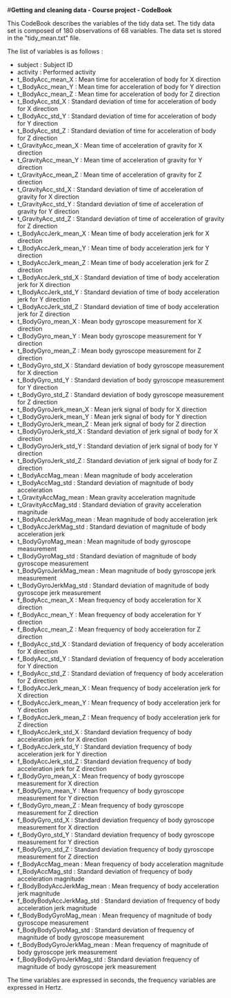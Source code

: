 #**Getting and cleaning data - Course project  -  CodeBook**

This CodeBook describes the variables of the tidy data set. 
The tidy data set is composed of 180 observations of 68 variables. 
The data set is stored in the "tidy_mean.txt" file.

The list of variables is as follows :  

- subject : Subject ID
- activity : Performed activity
- t_BodyAcc_mean_X : Mean time for acceleration of body for X direction
- t_BodyAcc_mean_Y : Mean time for acceleration of body for Y direction
- t_BodyAcc_mean_Z : Mean time for acceleration of body for Z direction
- t_BodyAcc_std_X : Standard deviation of time for acceleration of body for X direction
- t_BodyAcc_std_Y : Standard deviation of time for acceleration of body for Y direction
- t_BodyAcc_std_Z : Standard deviation of time for acceleration of body for Z direction
- t_GravityAcc_mean_X  :  Mean time of acceleration of gravity for X direction
- t_GravityAcc_mean_Y : Mean time of acceleration of gravity for Y direction
- t_GravityAcc_mean_Z : Mean time of acceleration of gravity for Z direction
- t_GravityAcc_std_X : Standard deviation of time of acceleration of gravity for X direction
- t_GravityAcc_std_Y : Standard deviation of time of acceleration of gravity for Y direction
- t_GravityAcc_std_Z : Standard deviation of time of acceleration of gravity for Z direction
- t_BodyAccJerk_mean_X : Mean time of body acceleration jerk for X direction
- t_BodyAccJerk_mean_Y : Mean time of body acceleration jerk for Y direction
- t_BodyAccJerk_mean_Z : Mean time of body acceleration jerk for Z direction
- t_BodyAccJerk_std_X : Standard deviation of time of body acceleration jerk for X direction
- t_BodyAccJerk_std_Y  :  Standard deviation of time of body acceleration jerk for Y direction
- t_BodyAccJerk_std_Z  :  Standard deviation of time of body acceleration jerk for Z direction
- t_BodyGyro_mean_X  :  Mean body gyroscope measurement for X direction
- t_BodyGyro_mean_Y  :  Mean body gyroscope measurement for Y direction
- t_BodyGyro_mean_Z  :  Mean body gyroscope measurement for Z direction
- t_BodyGyro_std_X  :  Standard deviation of body gyroscope measurement for X direction
- t_BodyGyro_std_Y  :  Standard deviation of body gyroscope measurement for Y direction
- t_BodyGyro_std_Z  :  Standard deviation of body gyroscope measurement for Z direction
- t_BodyGyroJerk_mean_X  :  Mean jerk signal of body for X direction
- t_BodyGyroJerk_mean_Y  :  Mean jerk signal of body for Y direction
- t_BodyGyroJerk_mean_Z  :  Mean jerk signal of body for Z direction
- t_BodyGyroJerk_std_X  :  Standard deviation of jerk signal of body for X direction
- t_BodyGyroJerk_std_Y  :  Standard deviation of jerk signal of body for Y direction
- t_BodyGyroJerk_std_Z  :  Standard deviation of jerk signal of body for Z direction
- t_BodyAccMag_mean  :  Mean magnitude of body acceleration
- t_BodyAccMag_std  :  Standard deviation of magnitude of body acceleration
- t_GravityAccMag_mean  :  Mean gravity acceleration magnitude
- t_GravityAccMag_std  :  Standard deviation of gravity acceleration magnitude
- t_BodyAccJerkMag_mean  :  Mean magnitude of body acceleration jerk
- t_BodyAccJerkMag_std  :  Standard deviation of magnitude of body acceleration jerk
- t_BodyGyroMag_mean  :  Mean magnitude of body gyroscope measurement
- t_BodyGyroMag_std  :  Standard deviation of magnitude of body gyroscope measurement
- t_BodyGyroJerkMag_mean  :  Mean magnitude of body gyroscope jerk measurement
- t_BodyGyroJerkMag_std  :  Standard deviation of magnitude of body gyroscope jerk measurement
- f_BodyAcc_mean_X : Mean frequency of body acceleration for X direction
- f_BodyAcc_mean_Y : Mean frequency of body acceleration for Y direction
- f_BodyAcc_mean_Z : Mean frequency of body acceleration for Z direction
- f_BodyAcc_std_X : Standard deviation of frequency of body acceleration for X direction
- f_BodyAcc_std_Y : Standard deviation of frequency of body acceleration for Y direction
- f_BodyAcc_std_Z : Standard deviation of frequency of body acceleration for Z direction
- f_BodyAccJerk_mean_X : Mean frequency of body acceleration jerk for X direction
- f_BodyAccJerk_mean_Y : Mean frequency of body acceleration jerk for Y direction
- f_BodyAccJerk_mean_Z : Mean frequency of body acceleration jerk for Z direction
- f_BodyAccJerk_std_X : Standard deviation frequency of body acceleration jerk for X direction
- f_BodyAccJerk_std_Y : Standard deviation frequency of body acceleration jerk for Y direction
- f_BodyAccJerk_std_Z : Standard deviation frequency of body acceleration jerk for Z direction
- f_BodyGyro_mean_X : Mean frequency of body gyroscope measurement for X direction
- f_BodyGyro_mean_Y : Mean frequency of body gyroscope measurement for Y direction
- f_BodyGyro_mean_Z : Mean frequency of body gyroscope measurement for Z direction
- f_BodyGyro_std_X : Standard deviation frequency of body gyroscope measurement for X direction
- f_BodyGyro_std_Y : Standard deviation frequency of body gyroscope measurement for Y direction
- f_BodyGyro_std_Z : Standard deviation frequency of body gyroscope measurement for Z direction
- f_BodyAccMag_mean : Mean frequency of body acceleration magnitude
- f_BodyAccMag_std : Standard deviation of frequency of body acceleration magnitude
- f_BodyBodyAccJerkMag_mean : Mean frequency of body acceleration jerk magnitude
- f_BodyBodyAccJerkMag_std : Standard deviation of frequency of body acceleration jerk magnitude
- f_BodyBodyGyroMag_mean : Mean frequency of magnitude of body gyroscope measurement
- f_BodyBodyGyroMag_std : Standard deviation of frequency of magnitude of body gyroscope measurement
- f_BodyBodyGyroJerkMag_mean : Mean frequency of magnitude of body gyroscope jerk measurement
- f_BodyBodyGyroJerkMag_std  :  Standard deviation frequency of magnitude of body gyroscope jerk measurement

The time variables are expressed in seconds, the frequency variables are expressed in Hertz.
